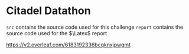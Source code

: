 # Citadel Datathon

`src` contains the source code used for this challenge
`report` contains the source code used for the $\Latex$ report

https://v2.overleaf.com/6183192336bcqknxjpwgmt



